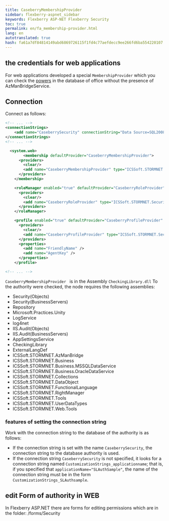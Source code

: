 ```yaml
--- 
title: CaseberryMembershipProvider 
sidebar: flexberry-aspnet_sidebar 
keywords: Flexberry ASP-NET Flexberry Security 
toc: true 
permalink: en/fa_membership-provider.html 
lang: en 
autotranslated: true 
hash: fa61a7df84814149abd6869726115f1fd4c77aefdecc9ee266fd6ba554220107 
--- 
```


## the credentials for web applications 

For web applications developed a special `MembershipProvider` which you can check the [powers](efs_right-manager-module.html) in the database of office without the presence of AzManBridgeService. 

## Connection 

Connect as follows: 

``` xml
<!-- ... -->
<connectionStrings>
    <add name="CaseberrySecurity" connectionString="Data Source=SQL2008R2;Initial Catalog=Test;Integrated Security=False;USER ID=editor;Password=123456;" providerName="ICSSoft.STORMNET.Business.MSSQLDataService, ICSSoft.STORMNET.Business.MSSQLDataService, Version=1.0.0.1, Culture=neutral, PublicKeyToken=49b42003269a4a66"/>
</connectionStrings>
<!-- ... -->

  <system.web>
        <membership defaultProvider="CaseberryMembershipProvider">
      <providers>
        <clear/>
        <add name="CaseberryMembershipProvider" type="ICSSoft.STORMNET.Security.CaseberryMembershipProvider" applicationName="SLAuthSample"/>
      </providers>
    </membership>

    <roleManager enabled="true" defaultProvider="CaseberryRoleProvider">
      <providers>
        <clear/>
        <add name="CaseberryRoleProvider" type="ICSSoft.STORMNET.Security.CaseberryRoleProvider" applicationName="SLAuthSample" />
      </providers>
    </roleManager>

    <profile enabled="true" defaultProvider="CaseberryProfileProvider" automaticSaveEnabled="false">
      <providers>
        <clear/>
        <add name="CaseberryProfileProvider" type="ICSSoft.STORMNET.Security.CaseberryProfileProvider" applicationName="SLAuthSample"/>
      </providers>
      <properties>
        <add name="FriendlyName" />
        <add name="AgentKey" />
      </properties>
    </profile>

<!-- ... -->
``` 

`CaseberryMembershipProvider ` is in the Assembly `CheckingLibrary.dll` 
To the authority were checked, the node requires the following assemblies: 

* Security(Objects) 
* Security(BusinessServers) 
* Repository 
* Microsoft.Practices.Unity 
* LogService 
* log4net 
* IIS.Audit(Objects) 
* IIS.Audit(BusinessServers) 
* AppSettingsService 
* CheckingLibrary 
* ExternalLangDef 
* ICSSoft.STORMNET.AzManBridge 
* ICSSoft.STORMNET.Business 
* ICSSoft.STORMNET.Business.MSSQLDataService 
* ICSSoft.STORMNET.Business.OracleDataService 
* ICSSoft.STORMNET.Collections 
* ICSSoft.STORMNET.DataObject 
* ICSSoft.STORMNET.FunctionalLanguage 
* ICSSoft.STORMNET.RightManager 
* ICSSoft.STORMNET.Tools 
* ICSSoft.STORMNET.UserDataTypes 
* ICSSoft.STORMNET.Web.Tools 

### features of setting the connection string 

Work with the connection string to the database of the authority is as follows: 

* If the connection string is set with the name `CaseberrySecurity`, the connection string to the database authority is used. 
* If the connection string `CaseberrySecurity` is not specified, it looks for a connection string named `CustomizationStrings_applicationname`; that is, if you specified that `applicationName="SLAuthSample"`, the name of the connection string must be in the form `CustomizationStrings_SLAuthsample`. 

## edit Form of authority in WEB 

In Flexberry ASP.NET there are forms for editing permissions which are in the folder: /forms/Security 




